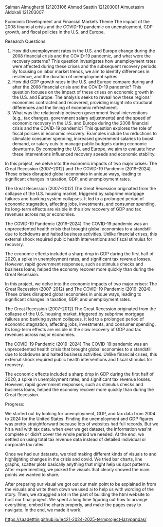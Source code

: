 Salman Almugherbi
121203106
Ahmed Saattin 
121203001
Almuetasim Aldokali
121203007


Economic Development and Financial Markets
Theme
The impact of the 2008 financial crisis and the COVID-19 pandemic on unemployment, GDP growth, and fiscal policies in the U.S. and Europe.

Research Questions
1.	How did unemployment rates in the U.S. and Europe change during the 2008 financial crisis and the COVID-19 pandemic, and what were the recovery patterns?
This question investigates how unemployment rates were affected during these crises and the subsequent recovery periods. By focusing on labor market trends, we aim to identify differences in resilience, and the duration of unemployment spikes.
2.	How did GDP growth rates in the U.S. and Europe compare during and after the 2008 financial crisis and the COVID-19 pandemic?
This question focuses on the impact of these crises on economic growth in the U.S. and Europe. The analysis seeks to reveal how these regions' economies contracted and recovered, providing insight into structural differences and the timing of economic refreshment.
3.	What was the relationship between government fiscal interventions (e.g., tax changes, government salary adjustments) and the speed of economic recovery in the U.S. and Europe during the 2008 financial crisis and the COVID-19 pandemic?
This question explores the role of fiscal policies in economic recovery. Examples include tax reductions to stimulate consumer spending, increased government salaries to boost demand, or salary cuts to manage public budgets during economic downturns. By comparing the U.S. and Europe, we aim to evaluate how these interventions influenced recovery speeds and economic stability.

In this project, we delve into the economic impacts of two major crises: The Great Recession (2007–2012) and The COVID-19 Pandemic (2019–2024). These crises disrupted global economies in unique ways, leading to significant changes in taxation, GDP, and unemployment rates.

The Great Recession (2007–2012)
The Great Recession originated from the collapse of the U.S. housing market, triggered by subprime mortgage failures and banking system collapses. It led to a prolonged period of economic stagnation, affecting jobs, investments, and consumer spending. Its long-term effects are visible in the slow recovery of GDP and tax revenues across major economies.

The COVID-19 Pandemic (2019–2024)
The COVID-19 pandemic was an unprecedented health crisis that brought global economies to a standstill due to lockdowns and halted business activities. Unlike financial crises, this external shock required public health interventions and fiscal stimulus for recovery.

The economic effects included a sharp drop in GDP during the first half of 2020, a spike in unemployment rates, and significant tax revenue losses. However, rapid government responses, such as stimulus checks and business loans, helped the economy recover more quickly than during the Great Recession.


In this project, we delve into the economic impacts of two major crises: The Great Recession (2007–2012) and The COVID-19 Pandemic (2019–2024). These crises disrupted global economies in unique ways, leading to significant changes in taxation, GDP, and unemployment rates.

The Great Recession (2007–2012)
The Great Recession originated from the collapse of the U.S. housing market, triggered by subprime mortgage failures and banking system collapses. It led to a prolonged period of economic stagnation, affecting jobs, investments, and consumer spending. Its long-term effects are visible in the slow recovery of GDP and tax revenues across major economies.

The COVID-19 Pandemic (2019–2024)
The COVID-19 pandemic was an unprecedented health crisis that brought global economies to a standstill due to lockdowns and halted business activities. Unlike financial crises, this external shock required public health interventions and fiscal stimulus for recovery.

The economic effects included a sharp drop in GDP during the first half of 2020, a spike in unemployment rates, and significant tax revenue losses. However, rapid government responses, such as stimulus checks and business loans, helped the economy recover more quickly than during the Great Recession.



Progress:

We started out by looking for unemployment, GDP, and tax data from 2004 to 2024 for the United States. Finding the unemployment and GDP figures was pretty straightforward because lots of websites had full records. But we hit a wall with tax data. when ever we get dataset, the information was'nt complete or didn’t cover the whole period we needed. At the end, we settled on using total tax revenue data instead of detailed individual or corporate tax rates.

Once we had our datasets, we tried making different kinds of visuals to and highlighting changes in the crisis and covid. We tried bar charts, line graphs, scatter plots basically anything that might help us spot patterns. After experimenting, we picked the visuals that clearly showed the main points we wanted to share.

After preparing our visual we got out our main point to be explained in from the visuals and write them down we used ai to help us with wording of the story.  Then, we struggled a lot in the part of building the html website to host our final project. We spent a long time figuring out how to arrange everything, embed the charts properly, and make the pages easy to navigate. In the end, we made it work.






https://saadetttin.github.io/ie421-2024-2025-termproject-lazypandas/






